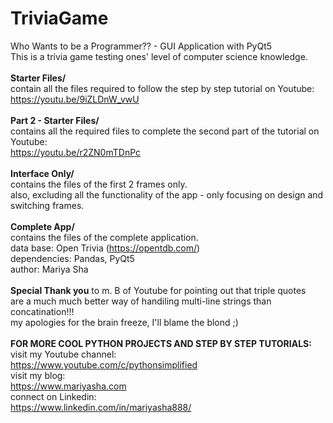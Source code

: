 # TriviaGame
Who Wants to be a Programmer?? - GUI Application with PyQt5
<br>
This is a trivia game testing ones' level of computer science knowledge.
<br>
<br>
<b>Starter Files/</b>
<br>
contain all the files required to follow the step by step tutorial on Youtube:
<br>
https://youtu.be/9iZLDnW_vwU
<br>
<br>
<b>Part 2 - Starter Files/</b>
<br>
contains all the required files to complete the second part of the tutorial on Youtube:
<br>
https://youtu.be/r2ZN0mTDnPc
<br>
<br>
<b>Interface Only/</b>
<br>
contains the files of the first 2 frames only.
<br>
also, excluding all the functionality of the app - only focusing on design and switching frames.
<br>
<br>
<b>Complete App/</b>
<br>
contains the files of the complete application.
<br>
data base: Open Trivia (https://opentdb.com/)
<br>
dependencies: Pandas, PyQt5
<br>
author: Mariya Sha
<br>
<br>
<b>Special Thank you</b> to m. B of Youtube for pointing out that triple quotes
<br>
are a much much better way of handiling multi-line strings than concatination!!!
<br>
my apologies for the brain freeze, I'll blame the blond ;)
<br>
<br>
<b>FOR MORE COOL PYTHON PROJECTS AND STEP BY STEP TUTORIALS:</b>
<br>
visit my Youtube channel:
<br>
https://www.youtube.com/c/pythonsimplified
<br>
visit my blog:
<br>
https://www.mariyasha.com
<br>
connect on Linkedin:
<br>
https://www.linkedin.com/in/mariyasha888/
  
